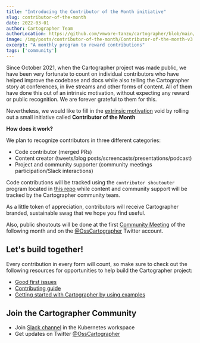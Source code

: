 ```yaml
---
title: "Introducing the Contributor of the Month initiative"
slug: contributor-of-the-month
date: 2022-03-01
author: Cartographer Team
authorLocation: https://github.com/vmware-tanzu/cartographer/blob/main/MAINTAINERS.md
image: /img/posts/contributor-of-the-month/Contributor-of-the-month-v3.png
excerpt: "A monthly program to reward contributions"
tags: ['community']
---
```


Since October 2021, when the Cartographer project was made public, we have been very fortunate to count on individual contributors who have helped improve the codebase and docs while also telling the Cartographer story at conferences, in live streams and other forms of content. All of them have done this out of an intrinsic motivation, without expecting any reward or public recognition. We are forever grateful to them for this.

Nevertheless, we would like to fill in the [extrinsic motivation](https://www.rochester.edu/emerging-leaders/understanding-intrinsic-and-extrinsic-motivation/#:~:text=Intrinsic%20motivation%20involves%20performing%20a,punishment%20or%20receiving%20a%20reward) void by rolling out a small initiative called **Contributor of the Month**

**How does it work?**

We plan to recognize contributors in three different categories:

* Code contributor (merged PRs)
* Content creator (tweets/blog posts/screencasts/presentations/podcast)
* Project and community supporter (community meetings participation/Slack interactions)

Code contributions will be tracked using the `contributor shoutouter` program located in [this repo](https://github.com/vmware-tanzu/community-engagement/tree/main/shoutouter) while content and community support will be tracked by the Cartographer community team.

As a little token of appreciation, contributors will receive Cartographer branded, sustainable swag that we hope you find useful.

Also, public shoutouts will be done at the first [Community Meeting](https://docs.google.com/document/d/1HwsjzxpsNI0l1sVAUia4A65lhrkfSF-_XfKoZUHI120/edit?usp=sharing) of the following month and on the [@OssCartographer](https://twitter.com/OssCartographer) Twitter account.

## Let's build together! 

Every contribution in every form will count, so make sure to check out the following resources for opportunities to help build the Cartographer project:

- [Good first issues](https://github.com/vmware-tanzu/cartographer/labels/good%20first%20issue) 
- [Contributing guide](https://github.com/vmware-tanzu/cartographer/blob/main/CONTRIBUTING.md)
- [Getting started with Cartographer by using examples](https://github.com/vmware-tanzu/cartographer/tree/main/examples)

## Join the Cartographer Community 

- Join [Slack channel](https://kubernetes.slack.com/archives/C02HKPSEKV1) in the Kubernetes workspace
- Get updates on Twitter [@OssCartographer](https://twitter.com/OssCartographer)